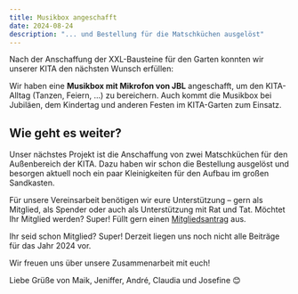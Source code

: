 ```yaml
---
title: Musikbox angeschafft
date: 2024-08-24
description: "... und Bestellung für die Matschküchen ausgelöst"
---
```


Nach der Anschaffung der XXL-Bausteine für den Garten konnten wir unserer KITA den nächsten Wunsch erfüllen:

Wir haben eine **Musikbox mit Mikrofon von JBL** angeschafft, um den KITA-Alltag (Tanzen, Feiern, …) zu bereichern. Auch kommt die Musikbox bei Jubiläen, dem Kindertag und anderen Festen im KITA-Garten zum Einsatz.

## Wie geht es weiter?
Unser nächstes Projekt ist die Anschaffung von zwei Matschküchen für den Außenbereich der KITA. Dazu haben wir schon die Bestellung ausgelöst und besorgen aktuell noch ein paar Kleinigkeiten für den Aufbau im großen Sandkasten.

Für unsere Vereinsarbeit benötigen wir eure Unterstützung – gern als Mitglied, als Spender oder auch als Unterstützung mit Rat und Tat.
Möchtet Ihr Mitglied werden? Super! Füllt gern einen [Mitgliedsantrag](/mitgliedsantrag) aus.

Ihr seid schon Mitglied? Super! Derzeit liegen uns noch nicht alle Beiträge für das Jahr 2024 vor. 

Wir freuen uns über unsere Zusammenarbeit mit euch!

Liebe Grüße von Maik, Jeniffer, André, Claudia und Josefine 😊